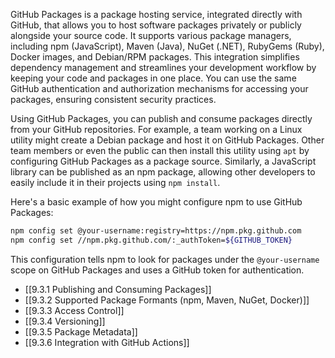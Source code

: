 GitHub Packages is a package hosting service, integrated directly with GitHub, that allows you to host software packages privately or publicly alongside your source code. It supports various package managers, including npm (JavaScript), Maven (Java), NuGet (.NET), RubyGems (Ruby), Docker images, and Debian/RPM packages. This integration simplifies dependency management and streamlines your development workflow by keeping your code and packages in one place. You can use the same GitHub authentication and authorization mechanisms for accessing your packages, ensuring consistent security practices.

Using GitHub Packages, you can publish and consume packages directly from your GitHub repositories. For example, a team working on a Linux utility might create a Debian package and host it on GitHub Packages. Other team members or even the public can then install this utility using `apt` by configuring GitHub Packages as a package source. Similarly, a JavaScript library can be published as an npm package, allowing other developers to easily include it in their projects using `npm install`.

Here's a basic example of how you might configure npm to use GitHub Packages:

```bash
npm config set @your-username:registry=https://npm.pkg.github.com
npm config set //npm.pkg.github.com/:_authToken=${GITHUB_TOKEN}
```

This configuration tells npm to look for packages under the `@your-username` scope on GitHub Packages and uses a GitHub token for authentication.

- [[9.3.1 Publishing and Consuming Packages]]
- [[9.3.2 Supported Package Formants (npm, Maven, NuGet, Docker)]]
- [[9.3.3 Access Control]]
- [[9.3.4 Versioning]]
- [[9.3.5 Package Metadata]]
- [[9.3.6 Integration with GitHub Actions]]